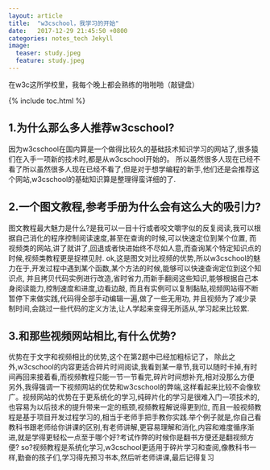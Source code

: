 ```yaml
---
layout: article
title:  "w3cschool，我学习的开始"
date:   2017-12-29 21:45:50 +0800
categories: notes_tech Jekyll
image:
  teaser: study.jpeg
  feature: study.jpeg
---
```

在w3c这所学校里，我每个晚上都会熟练的啪啪啪（敲键盘）

{% include toc.html %}

## 1.为什么那么多人推荐w3cschool?

因为w3cschool在国内算是一个做得比较久的基础技术知识学习的网站了,很多猿们在入手一项新的技术时,都是从w3cschool开始的。
所以虽然很多人现在已经不看了所以虽然很多人现在已经不看了,但是对于想学编程的新手,他们还是会推荐这个网站,w3cschool的基础知识算是整理得蛮详细的了.


## 2.一个图文教程,参考手册为什么会有这么大的吸引力?

图文教程最大魅力是什么?是我可以一目十行或者咬文嚼字似的反复阅读,我可以根据自己消化的程序控制阅读速度,甚至在查询的时候,可以快速定位到某个位置,
而视频类的网站,讲了就讲了,回退或者快进始终不尽如人意,而查询某个特定知识点的时候,视频类教程更是捉襟见肘.
ok,这是图文对比视频的优势,所以w3cschool的魅力在于,开发过程中遇到某个函数,某个方法的时候,能够可以快速查询定位到这个知识点,
并且拷贝代码实例进行改造,省时省力,而新手翻阅这些知识,能够根据自己本身阅读能力,控制速度和进度,边看边敲,
而且有实例可以复制黏贴,视频网站得不断暂停下来做实践,代码得全部手动编辑一遍,做了一些无用功,
并且视频为了减少录制时间,会跳过一些代码的定义方法,让人学起来变得无所适从,学习起来比较累.


## 3.和那些视频网站相比,有什么优势?
优势在于文字和视频相比的优势,这个在第2题中已经加粗标记了，
除此之外,w3cschool的内容更适合碎片时间阅读,我看到某一章节,我可以随时卡掉,有时间再回来接着看,而视频教程只能一节一节看完,碎片时间想补充,相对没那么方便
另外,我得强调一下视频网站的优势和w3cschool的弊端,这样看起来比较不会像软广。视频网站的优势在于更系统化的学习,纯碎片化的学习是很难入门一项技术的,也容易为以后技术的提升带来一定的瓶颈,视频教程解说得更到位,
而且一般视频教程是基于项目开发过程学习的,相当于老师手把手教你实践.举个例子就是,你自己看教科书跟老师给你讲课的区别,有老师讲解,更容易理解和消化,内容和难度循序渐进,就是学得更轻松一点至于哪个好?考试作弊的时候你是翻书方便还是翻视频方便?
so?视频教程是系统化学习,w3cschool更适用于碎片学习和查阅,像教科书一样,勤奋的孩子们,学习得先预习书本,然后听老师讲课,最后记得复习


